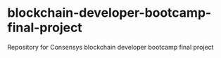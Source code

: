 # blockchain-developer-bootcamp-final-project
Repository for Consensys blockchain developer bootcamp final project
